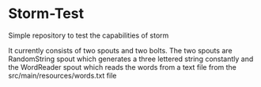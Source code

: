 Storm-Test
==========

Simple repository to test the capabilities of storm

It currently consists of two spouts and two bolts. The two spouts are RandomString spout which generates
a three lettered string constantly and the WordReader spout which reads the words from a text file
from the src/main/resources/words.txt file